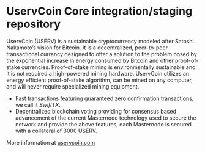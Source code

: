 UservCoin Core integration/staging repository
=================================================

UservCoin (USERV) is a sustainable cryptocurrency modeled after Satoshi Nakamoto’s vision for Bitcoin. It is a decentralized, peer-to-peer transactional currency designed to offer a solution to the problem posed by the exponential increase in energy consumed by Bitcoin and other proof-of-stake currencies. Proof-of-stake mining is environmentally sustainable and it is not required a high-powered mining hardware. UservCoin utilizes an energy efficient proof-of-stake algorithm, can be mined on any computer, and will never require specialized mining equipment.

- Fast transactions featuring guaranteed zero confirmation transactions, we call it _SwiftTX_.
- Decentralized blockchain voting providing for consensus based advancement of the current Masternode
  technology used to secure the network and provide the above features, each Masternode is secured
  with a collateral of 3000 USERV.

More information at [uservcoin.com](http://uservcoin.com/)
